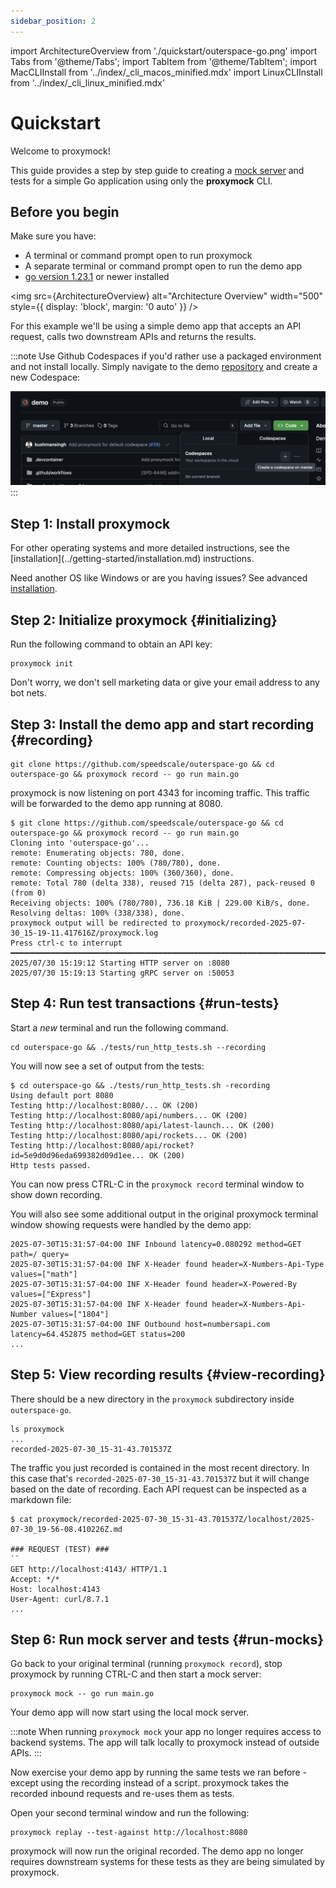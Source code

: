 ```yaml
---
sidebar_position: 2
---
```

import ArchitectureOverview from './quickstart/outerspace-go.png'
import Tabs from '@theme/Tabs';
import TabItem from '@theme/TabItem';
import MacCLIInstall from '../index/\_cli_macos_minified.mdx'
import LinuxCLIInstall from '../index/\_cli_linux_minified.mdx'

# Quickstart

Welcome to proxymock!

This guide provides a step by step guide to creating a [mock server](reference/glossary.md#mock-server) and tests for a simple Go application using only the **proxymock** CLI.

## Before you begin

Make sure you have:

- A terminal or command prompt open to run proxymock
- A separate terminal or command prompt open to run the demo app
- [go version 1.23.1](https://go.dev/doc/install) or newer installed

<img src={ArchitectureOverview} alt="Architecture Overview" width="500" style={{ display: 'block', margin: '0 auto' }} />

For this example we'll be using a simple demo app that accepts an API request, calls two downstream APIs and returns the results.

:::note
Use Github Codespaces if you'd rather use a packaged environment and not install locally. Simply navigate to the demo [repository](https://github.com/speedscale/demo) and create a new Codespace:

![Codespaces](./quickstart/codespaces.png)
:::

## Step 1: Install proxymock

<Tabs>
  <TabItem value="mac" label="macOS">
    <MacCLIInstall />
  </TabItem>
  <TabItem value="linux" label="Linux">
    <LinuxCLIInstall />
  </TabItem>
  <TabItem value="binary" label="Other (Detailed)">
    For other operating systems and more detailed instructions, see the [installation](../getting-started/installation.md) instructions.
  </TabItem>
</Tabs>

Need another OS like Windows or are you having issues? See advanced [installation](../getting-started/installation.md).

## Step 2: Initialize proxymock {#initializing}

Run the following command to obtain an API key:

```shell
proxymock init
```

Don't worry, we don't sell marketing data or give your email address to any bot nets.

## Step 3: Install the demo app and start recording {#recording}

```shell
git clone https://github.com/speedscale/outerspace-go && cd outerspace-go && proxymock record -- go run main.go
```

proxymock is now listening on port 4343 for incoming traffic. This traffic will be forwarded to the demo app running at 8080.

```shell jsx title="Output"
$ git clone https://github.com/speedscale/outerspace-go && cd outerspace-go && proxymock record -- go run main.go
Cloning into 'outerspace-go'...
remote: Enumerating objects: 780, done.
remote: Counting objects: 100% (780/780), done.
remote: Compressing objects: 100% (360/360), done.
remote: Total 780 (delta 338), reused 715 (delta 287), pack-reused 0 (from 0)
Receiving objects: 100% (780/780), 736.18 KiB | 229.00 KiB/s, done.
Resolving deltas: 100% (338/338), done.
proxymock output will be redirected to proxymock/recorded-2025-07-30_15-19-11.417616Z/proxymock.log
Press ctrl-c to interrupt
━━━━━━━━━━━━━━━━━━━━━━━━━━━━━━━━━━━━━━━━━━━━━━━━━━━━━━━━━━━━━━━━━━━━━━━━━━━━━━━━━━━━━━━━━━━━━━━━━━━━━━━━━━━━━━━━━━━━━━━━━━━━━━━━━━━━━━━━━━━━━━━━━━━━━━━━━━━━━━━━━━━━━━━━━━━━━━━━━━━
2025/07/30 15:19:12 Starting HTTP server on :8080
2025/07/30 15:19:13 Starting gRPC server on :50053
```

## Step 4: Run test transactions {#run-tests}

Start a *new* terminal and run the following command.

```shell jsx title="Run in new terminal window"
cd outerspace-go && ./tests/run_http_tests.sh --recording
```

You will now see a set of output from the tests:

```shell jsx title="Test output"
$ cd outerspace-go && ./tests/run_http_tests.sh -recording
Using default port 8080
Testing http://localhost:8080/... OK (200)
Testing http://localhost:8080/api/numbers... OK (200)
Testing http://localhost:8080/api/latest-launch... OK (200)
Testing http://localhost:8080/api/rockets... OK (200)
Testing http://localhost:8080/api/rocket?id=5e9d0d96eda699382d09d1ee... OK (200)
Http tests passed.
```

You can now press CTRL-C in the `proxymock record` terminal window to show down recording.

You will also see some additional output in the original proxymock terminal window showing requests were handled by the demo app:

```shell jsx title="proxymock recording output"
2025-07-30T15:31:57-04:00 INF Inbound latency=0.080292 method=GET path=/ query=
2025-07-30T15:31:57-04:00 INF X-Header found header=X-Numbers-Api-Type values=["math"]
2025-07-30T15:31:57-04:00 INF X-Header found header=X-Powered-By values=["Express"]
2025-07-30T15:31:57-04:00 INF X-Header found header=X-Numbers-Api-Number values=["1804"]
2025-07-30T15:31:57-04:00 INF Outbound host=numbersapi.com latency=64.452875 method=GET status=200
...
```

## Step 5: View recording results {#view-recording}

There should be a new directory in the `proxymock` subdirectory inside `outerspace-go`.

```shell
ls proxymock
...
recorded-2025-07-30_15-31-43.701537Z
```

The traffic you just recorded is contained in the most recent directory. In this case that's `recorded-2025-07-30_15-31-43.701537Z` but it will change based on the date of recording. Each API request can be inspected as a markdown file:

```shell
$ cat proxymock/recorded-2025-07-30_15-31-43.701537Z/localhost/2025-07-30_19-56-08.410226Z.md

### REQUEST (TEST) ###
``
GET http://localhost:4143/ HTTP/1.1
Accept: */*
Host: localhost:4143
User-Agent: curl/8.7.1
...
```


## Step 6: Run mock server and tests {#run-mocks}

Go back to your original terminal (running `proxymock record`), stop proxymock by running CTRL-C and then start a mock server:

```shell
proxymock mock -- go run main.go
```

Your demo app will now start using the local mock server.

:::note
When running `proxymock mock` your app no longer requires access to backend systems. The app will talk locally to proxymock instead of outside APIs.
:::

Now exercise your demo app by running the same tests we ran before - except using the recording instead of a script. proxymock takes the recorded inbound requests and re-uses them as tests.

Open your second terminal window and run the following:

```shell
proxymock replay --test-against http://localhost:8080
```

proxymock will now run the original recorded. The demo app no longer requires downstream systems for these tests as they are being simulated by proxymock.
